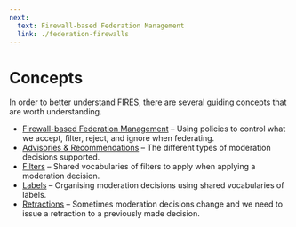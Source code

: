 ```yaml
---
next:
  text: Firewall-based Federation Management
  link: ./federation-firewalls
---
```


# Concepts

In order to better understand FIRES, there are several guiding concepts that are worth understanding.

- [Firewall-based Federation Management](./federation-firewalls) – Using policies to control what we accept, filter, reject, and ignore when federating.
- [Advisories & Recommendations](./advisories-and-recommendations) – The different types of moderation decisions supported.
- [Filters](./filters) – Shared vocabularies of filters to apply when applying a moderation decision.
- [Labels](./labels) – Organising moderation decisions using shared vocabularies of labels.
- [Retractions](./retractions) – Sometimes moderation decisions change and we need to issue a retraction to a previously made decision.
